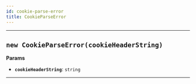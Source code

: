 ```yaml
---
id: cookie-parse-error
title: CookieParseError
---
```


<a name="cookieparseerror"></a>

---

<a name="exports.cookieparseerror"></a>

## `new CookieParseError(cookieHeaderString)`

**Params**

-   **`cookieHeaderString`**: `string`

---

